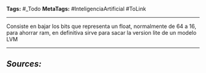 **Tags:** #_Todo 
**MetaTags:** #InteligenciaArtificial #ToLink 
- - -
Consiste en bajar los bits que representa un float, normalmente de 64 a 16, para ahorrar ram, 
en definitiva sirve para sacar la version lite de un modelo LVM

- - - 
## ***Sources:***
